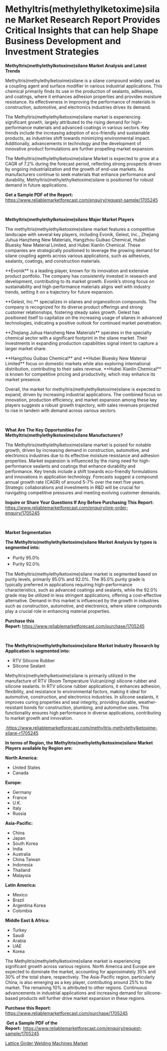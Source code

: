 <p><h1>Methyltris(methylethylketoxime)silane Market Research Report Provides Critical Insights that can help Shape Business Development and Investment Strategies</h1></p><p><strong>Methyltris(methylethylketoxime)silane Market Analysis and Latest Trends</strong></p>
<p><p>Methyltris(methylethylketoxime)silane is a silane compound widely used as a coupling agent and surface modifier in various industrial applications. This chemical primarily finds its use in the production of sealants, adhesives, and coatings, where it enhances adhesion properties and provides moisture resistance. Its effectiveness in improving the performance of materials in construction, automotive, and electronics industries drives its demand.</p><p>The Methyltris(methylethylketoxime)silane market is experiencing significant growth, largely attributed to the rising demand for high-performance materials and advanced coatings in various sectors. Key trends include the increasing adoption of eco-friendly and sustainable products, as industries shift towards minimizing environmental impact. Additionally, advancements in technology and the development of innovative product formulations are further propelling market expansion. </p><p>The Methyltris(methylethylketoxime)silane Market is expected to grow at a CAGR of 7.2% during the forecast period, reflecting strong prospects driven by ongoing industrialization and the growth of end-use markets. As manufacturers continue to seek materials that enhance performance and durability, Methyltris(methylethylketoxime)silane is positioned for robust demand in future applications.</p></p>
<p><strong>Get a Sample PDF of the Report:&nbsp;</strong> <a href="https://www.reliablemarketforecast.com/enquiry/request-sample/1705245?utm_campaign=2315&utm_medium=2&utm_source=Github&utm_content=ia&utm_term=27032025&utm_id=methyltrismethylethylketoximesilane">https://www.reliablemarketforecast.com/enquiry/request-sample/1705245</a></p>
<p>&nbsp;</p>
<p><strong>Methyltris(methylethylketoxime)silane Major Market Players</strong></p>
<p><p>The methyltris(methylethylketoxime)silane market features a competitive landscape with several key players, including Evonik, Gelest, Inc., Zhejiang Juhua Hanzheng New Materials, Hangzhou Guibao Chemical, Hubei Bluesky New Material Limited, and Hubei Xianlin Chemical. These companies are strategically positioned to leverage the growing demand for silane coupling agents across various applications, such as adhesives, sealants, coatings, and construction materials.</p><p>**Evonik** is a leading player, known for its innovation and extensive product portfolio. The company has consistently invested in research and development, contributing to its market growth. Evonik’s strong focus on sustainability and high-performance materials aligns well with industry trends, setting it on a trajectory for future expansion.</p><p>**Gelest, Inc.** specializes in silanes and organosilicon compounds. The company is recognized for its diverse product offerings and strong customer relationships, fostering steady sales growth. Gelest has positioned itself to capitalize on the increasing usage of silanes in advanced technologies, indicating a positive outlook for continued market penetration.</p><p>**Zhejiang Juhua Hanzheng New Materials** operates in the specialty chemical sector with a significant footprint in the silane market. Their investments in expanding production capabilities signal intent to capture a larger market share. </p><p>**Hangzhou Guibao Chemical** and **Hubei Bluesky New Material Limited** focus on domestic markets while also exploring international distribution, contributing to their sales revenue. **Hubei Xianlin Chemical** is known for competitive pricing and productivity, which may enhance its market presence.</p><p>Overall, the market for methyltris(methylethylketoxime)silane is expected to expand, driven by increasing industrial applications. The combined focus on innovation, production efficiency, and market expansion among these key players suggests a robust growth trajectory, with sales revenues projected to rise in tandem with demand across various sectors.</p></p>
<p>&nbsp;</p>
<p><strong>What Are The Key Opportunities For Methyltris(methylethylketoxime)silane Manufacturers?</strong></p>
<p><p>The Methyltris(methylethylketoxime)silane market is poised for notable growth, driven by increasing demand in construction, automotive, and electronics industries due to its effective moisture resistance and adhesion properties. Market expansion is influenced by the rising need for high-performance sealants and coatings that enhance durability and performance. Key trends include a shift towards eco-friendly formulations and innovations in application technology. Forecasts suggest a compound annual growth rate (CAGR) of around 5-7% over the next five years. Strategic collaborations and investments in R&D will be crucial for navigating competitive pressures and meeting evolving customer demands.</p></p>
<p><strong>Inquire or Share Your Questions If Any Before Purchasing This Report:</strong> <a href="https://www.reliablemarketforecast.com/enquiry/pre-order-enquiry/1705245?utm_campaign=2315&utm_medium=2&utm_source=Github&utm_content=ia&utm_term=27032025&utm_id=methyltrismethylethylketoximesilane">https://www.reliablemarketforecast.com/enquiry/pre-order-enquiry/1705245</a></p>
<p>&nbsp;</p>
<p><strong>Market Segmentation</strong></p>
<p><strong>The Methyltris(methylethylketoxime)silane Market Analysis by types is segmented into:</strong></p>
<p><ul><li>Purity 95.0％</li><li>Purity 92.0％</li></ul></p>
<p><p>The Methyltris(methylethylketoxime)silane market is segmented based on purity levels, primarily 95.0% and 92.0%. The 95.0% purity grade is typically preferred in applications requiring high-performance characteristics, such as advanced coatings and sealants, while the 92.0% grade may be utilized in less stringent applications, offering a cost-effective alternative. Demand in this market is influenced by the growth in industries such as construction, automotive, and electronics, where silane compounds play a crucial role in enhancing material properties.</p></p>
<p><strong>Purchase this Report:&nbsp;</strong><a href="https://www.reliablemarketforecast.com/purchase/1705245?utm_campaign=2315&utm_medium=2&utm_source=Github&utm_content=ia&utm_term=27032025&utm_id=methyltrismethylethylketoximesilane">https://www.reliablemarketforecast.com/purchase/1705245</a></p>
<p>&nbsp;</p>
<p><strong>The Methyltris(methylethylketoxime)silane Market Industry Research by Application is segmented into:</strong></p>
<p><ul><li>RTV Silicone Rubber</li><li>Silicone Sealant</li></ul></p>
<p><p>Methyltris(methylethylketoxime)silane is primarily utilized in the manufacture of RTV (Room Temperature Vulcanizing) silicone rubber and silicone sealants. In RTV silicone rubber applications, it enhances adhesion, flexibility, and resistance to environmental factors, making it ideal for automotive, construction, and electronics industries. In silicone sealants, it improves curing properties and seal integrity, providing durable, weather-resistant bonds for construction, plumbing, and automotive uses. This functionality ensures high performance in diverse applications, contributing to market growth and innovation.</p></p>
<p><a href="https://www.reliablemarketforecast.com/methyltris-methylethylketoxime-silane-r1705245?utm_campaign=2315&utm_medium=2&utm_source=Github&utm_content=ia&utm_term=27032025&utm_id=methyltrismethylethylketoximesilane">&nbsp;https://www.reliablemarketforecast.com/methyltris-methylethylketoxime-silane-r1705245</a></p>
<p><strong>In terms of Region, the Methyltris(methylethylketoxime)silane Market Players available by Region are:</strong></p>
<p>
    <p> <strong> North America: </strong>
        <ul>
            <li>United States</li>
            <li>Canada</li>
        </ul>
        </p> 
    <p> <strong> Europe: </strong>
        <ul>
            <li>Germany</li>
            <li>France</li>
            <li>U.K.</li>
            <li>Italy</li>
            <li>Russia</li>
        </ul>
        </p> 
    <p> <strong> Asia-Pacific: </strong>
        <ul>
            <li>China</li>
            <li>Japan</li>
            <li>South Korea</li>
            <li>India</li>
            <li>Australia</li>
            <li>China Taiwan</li>
            <li>Indonesia</li>
            <li>Thailand</li>
            <li>Malaysia</li>
        </ul>
        </p> 
    <p> <strong> Latin America: </strong>
        <ul>
            <li>Mexico</li>
            <li>Brazil</li>
            <li>Argentina Korea</li>
            <li>Colombia</li>
        </ul>
        </p> 
    <p> <strong> Middle East & Africa: </strong>
        <ul>
            <li>Turkey</li>
            <li>Saudi</li>
            <li>Arabia</li>
            <li>UAE</li>
            <li>Korea</li>
        </ul>
    </p>
    </p>
<p><p>The Methyltris(methylethylketoxime)silane market is experiencing significant growth across various regions. North America and Europe are expected to dominate the market, accounting for approximately 35% and 30% of the total share, respectively. The Asia-Pacific region, particularly China, is also emerging as a key player, contributing around 25% to the market. The remaining 10% is attributed to other regions. Continuous advancements in industrial applications and increasing demand for silicone-based products will further drive market expansion in these regions.</p></p>
<p><strong>Purchase this Report: </strong><a href="https://www.reliablemarketforecast.com/purchase/1705245?utm_campaign=2315&utm_medium=2&utm_source=Github&utm_content=ia&utm_term=27032025&utm_id=methyltrismethylethylketoximesilane">https://www.reliablemarketforecast.com/purchase/1705245</a></p>
<p>&nbsp;<strong>Get a Sample PDF of the Report:&nbsp;&nbsp;</strong><a href="https://www.reliablemarketforecast.com/enquiry/request-sample/1705245?utm_campaign=2315&utm_medium=2&utm_source=Github&utm_content=ia&utm_term=27032025&utm_id=methyltrismethylethylketoximesilane">https://www.reliablemarketforecast.com/enquiry/request-sample/1705245</a></p>
<p><strong></strong></p>
<p><p><a href="https://github.com/handyiongikg/Market-Research-Report-List-1/blob/main/lattice-girder-welding-machines-market.md?utm_campaign=2315&utm_medium=2&utm_source=Github&utm_content=ia&utm_term=27032025&utm_id=methyltrismethylethylketoximesilane">Lattice Girder Welding Machines Market</a></p></p>